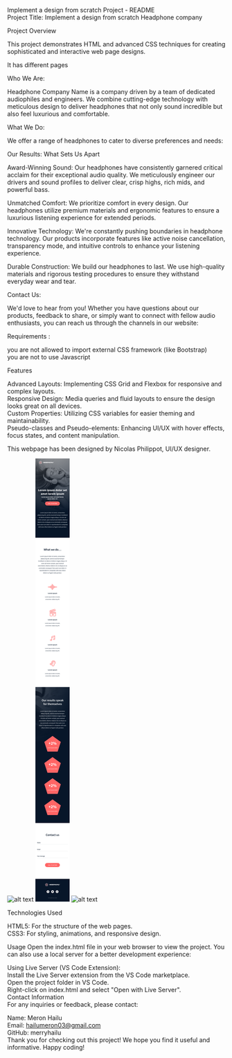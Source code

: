 Implement a design from scratch Project - README <br>
Project Title: Implement a design from scratch Headphone company <br>

Project Overview

This project demonstrates HTML and advanced CSS techniques for creating sophisticated and interactive web page designs.

It has different pages

Who We Are:

Headphone Company Name is a company driven by a team of dedicated audiophiles and engineers. We combine cutting-edge technology with meticulous design to deliver headphones that not only sound incredible but also feel luxurious and comfortable.

What We Do:

We offer a range of headphones to cater to diverse preferences and needs:

Our Results: What Sets Us Apart

Award-Winning Sound: Our headphones have consistently garnered critical acclaim for their exceptional audio quality. We meticulously engineer our drivers and sound profiles to deliver clear, crisp highs, rich mids, and powerful bass.

Unmatched Comfort: We prioritize comfort in every design. Our headphones utilize premium materials and ergonomic features to ensure a luxurious listening experience for extended periods.

Innovative Technology: We're constantly pushing boundaries in headphone technology. Our products incorporate features like active noise cancellation, transparency mode, and intuitive controls to enhance your listening experience.

Durable Construction: We build our headphones to last. We use high-quality materials and rigorous testing procedures to ensure they withstand everyday wear and tear.

Contact Us:

We'd love to hear from you! Whether you have questions about our products, feedback to share, or simply want to connect with fellow audio enthusiasts, you can reach us through the channels in our website:

Requirements :

you are not allowed to import external CSS framework (like Bootstrap) <br>
you are not to use Javascript

Features

Advanced Layouts: Implementing CSS Grid and Flexbox for responsive and complex layouts. <br>
Responsive Design: Media queries and fluid layouts to ensure the design looks great on all devices. <br>
Custom Properties: Utilizing CSS variables for easier theming and maintainability. <br>
Pseudo-classes and Pseudo-elements: Enhancing UI/UX with hover effects, focus states, and content manipulation.

This webpage has been designed by Nicolas Philippot, UI/UX designer.

![alt text](01_headphones_desktop@2x.png) ![alt text](01_headphones_mobile@2x.png) ![alt text](01_headphones_tablet@2x.png)

Technologies Used

HTML5: For the structure of the web pages. <br>
CSS3: For styling, animations, and responsive design.

Usage
Open the index.html file in your web browser to view the project. You can also use a local server for a better development experience:

Using Live Server (VS Code Extension): <br>
Install the Live Server extension from the VS Code marketplace. <br>
Open the project folder in VS Code. <br>
Right-click on index.html and select "Open with Live Server". <br>
Contact Information <br>
For any inquiries or feedback, please contact: 

Name: Meron Hailu <br>
Email: hailumeron03@gmail.com <br>
GitHub: merryhailu <br>
Thank you for checking out this project! We hope you find it useful and informative. Happy coding!

